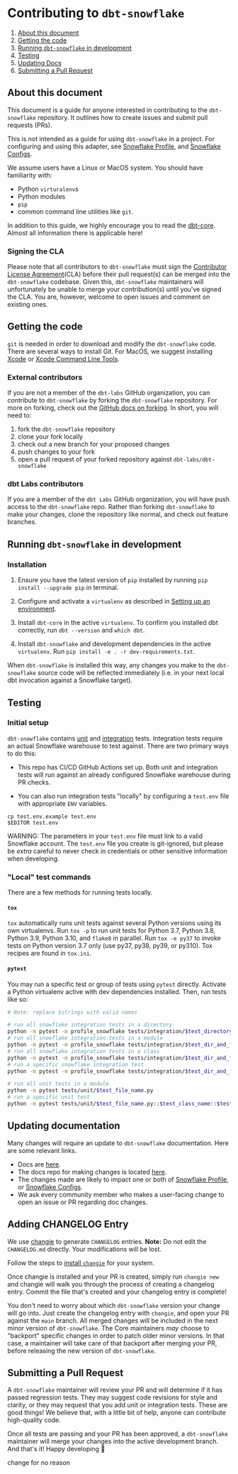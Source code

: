 # Contributing to `dbt-snowflake`

1. [About this document](#about-this-document)
3. [Getting the code](#getting-the-code)
5. [Running `dbt-snowflake` in development](#running-dbt-snowflake-in-development)
6. [Testing](#testing)
7. [Updating Docs](#updating-docs)
7. [Submitting a Pull Request](#submitting-a-pull-request)

## About this document
This document is a guide for anyone interested in contributing to the `dbt-snowflake` repository. It outlines how to create issues and submit pull requests (PRs).

This is not intended as a guide for using `dbt-snowflake` in a project. For configuring and using this adapter, see [Snowflake Profile](https://docs.getdbt.com/reference/warehouse-profiles/snowflake-profile), and [Snowflake Configs](https://docs.getdbt.com/reference/resource-configs/snowflake-configs).

We assume users have a Linux or MacOS system. You should have familiarity with:

- Python `virturalenv`s
- Python modules
- `pip`
- common command line utilities like `git`.

In addition to this guide, we highly encourage you to read the [dbt-core](https://github.com/dbt-labs/dbt-core/blob/main/CONTRIBUTING.md). Almost all information there is applicable here!

### Signing the CLA

Please note that all contributors to `dbt-snowflake` must sign the [Contributor License Agreement](https://docs.getdbt.com/docs/contributor-license-agreements)(CLA) before their pull request(s) can be merged into the `dbt-snowflake` codebase. Given this, `dbt-snowflake` maintainers will unfortunately be unable to merge your contribution(s) until you've signed the CLA. You are, however, welcome to open issues and comment on existing ones.

## Getting the code

 `git` is needed in order to download and modify the `dbt-snowflake` code. There are several ways to install Git. For MacOS, we suggest installing [Xcode](https://developer.apple.com/support/xcode/) or [Xcode Command Line Tools](https://mac.install.guide/commandlinetools/index.html).

### External contributors

If you are not a member of the `dbt-labs` GitHub organization, you can contribute to `dbt-snowflake` by forking the `dbt-snowflake` repository. For more on forking, check out the [GitHub docs on forking](https://help.github.com/en/articles/fork-a-repo). In short, you will need to:

1. fork the `dbt-snowflake` repository
2. clone your fork locally
3. check out a new branch for your proposed changes
4. push changes to your fork
5. open a pull request of your forked repository against `dbt-labs/dbt-snowflake`

### dbt Labs contributors

If you are a member of the `dbt Labs` GitHub organization, you will have push access to the `dbt-snowflake` repo. Rather than forking `dbt-snowflake` to make your changes, clone the repository like normal, and check out feature branches.

## Running `dbt-snowflake` in development

### Installation

1. Ensure you have the latest version of `pip` installed by running `pip install --upgrade pip` in terminal.

2. Configure and activate a `virtualenv` as described in [Setting up an environment](https://github.com/dbt-labs/dbt-core/blob/HEAD/CONTRIBUTING.md#setting-up-an-environment).

3. Install `dbt-core` in the active `virtualenv`. To confirm you installed dbt correctly, run `dbt --version` and `which dbt`.

4. Install `dbt-snowflake` and development dependencies in the active `virtualenv`. Run `pip install -e . -r dev-requirements.txt`.

When `dbt-snowflake` is installed this way, any changes you make to the `dbt-snowflake` source code will be reflected immediately (i.e. in your next local dbt invocation against a Snowflake target).

## Testing

### Initial setup

`dbt-snowflake` contains [unit](https://github.com/dbt-labs/dbt-snowflake/tree/main/tests/unit) and [integration](https://github.com/dbt-labs/dbt-snowflake/tree/main/tests/integration) tests. Integration tests require an actual Snowflake warehouse to test against. There are two primary ways to do this:

- This repo has CI/CD GitHub Actions set up. Both unit and integration tests will run against an already configured Snowflake warehouse during PR checks.

- You can also run integration tests "locally" by configuring a `test.env` file with appropriate `ENV` variables.

```
cp test.env.example test.env
$EDITOR test.env
```

WARNING: The parameters in your `test.env` file must link to a valid Snowflake account. The `test.env` file you create is git-ignored, but please be _extra_ careful to never check in credentials or other sensitive information when developing.


### "Local" test commands
There are a few methods for running tests locally.

#### `tox`
`tox` automatically runs unit tests against several Python versions using its own virtualenvs. Run `tox -p` to run unit tests for Python 3.7, Python 3.8, Python 3.9, Python 3.10, and `flake8` in parallel. Run `tox -e py37` to invoke tests on Python version 3.7 only (use py37, py38, py39, or py310). Tox recipes are found in `tox.ini`.

#### `pytest`
You may run a specific test or group of tests using `pytest` directly. Activate a Python virtualenv active with dev dependencies installed. Then, run tests like so:

```sh
# Note: replace $strings with valid names

# run all snowflake integration tests in a directory
python -m pytest -m profile_snowflake tests/integration/$test_directory
# run all snowflake integration tests in a module
python -m pytest -m profile_snowflake tests/integration/$test_dir_and_filename.py
# run all snowflake integration tests in a class
python -m pytest -m profile_snowflake tests/integration/$test_dir_and_filename.py::$test_class_name
# run a specific snowflake integration test
python -m pytest -m profile_snowflake tests/integration/$test_dir_and_filename.py::$test_class_name::$test__method_name

# run all unit tests in a module
python -m pytest tests/unit/$test_file_name.py
# run a specific unit test
python -m pytest tests/unit/$test_file_name.py::$test_class_name::$test_method_name
```

## Updating documentation

Many changes will require an update to `dbt-snowflake` documentation. Here are some relevant links.

- Docs are [here](https://docs.getdbt.com/).
- The docs repo for making changes is located [here](https://github.com/dbt-labs/docs.getdbt.com).
- The changes made are likely to impact one or both of [Snowflake Profile](https://docs.getdbt.com/reference/warehouse-profiles/snowflake-profile), or [Snowflake Configs](https://docs.getdbt.com/reference/resource-configs/snowflake-configs).
- We ask every community member who makes a user-facing change to open an issue or PR regarding doc changes.

## Adding CHANGELOG Entry

We use [changie](https://changie.dev) to generate `CHANGELOG` entries. **Note:** Do not edit the `CHANGELOG.md` directly. Your modifications will be lost.

Follow the steps to [install `changie`](https://changie.dev/guide/installation/) for your system.

Once changie is installed and your PR is created, simply run `changie new` and changie will walk you through the process of creating a changelog entry.  Commit the file that's created and your changelog entry is complete!

You don't need to worry about which `dbt-snowflake` version your change will go into. Just create the changelog entry with `changie`, and open your PR against the `main` branch. All merged changes will be included in the next minor version of `dbt-snowflake`. The Core maintainers _may_ choose to "backport" specific changes in order to patch older minor versions. In that case, a maintainer will take care of that backport after merging your PR, before releasing the new version of `dbt-snowflake`.

## Submitting a Pull Request

A `dbt-snowflake` maintainer will review your PR and will determine if it has passed regression tests. They may suggest code revisions for style and clarity, or they may request that you add unit or integration tests. These are good things! We believe that, with a little bit of help, anyone can contribute high-quality code.

Once all tests are passing and your PR has been approved, a `dbt-snowflake` maintainer will merge your changes into the active development branch. And that's it! Happy developing :tada:


change for no reason
